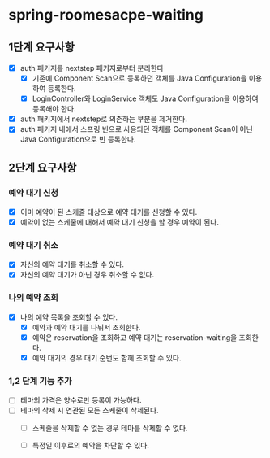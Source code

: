 # spring-roomesacpe-waiting

## 1단계 요구사항
- [x] auth 패키지를 nextstep 패키지로부터 분리한다
  - [x] 기존에 Component Scan으로 등록하던 객체를 Java Configuration을 이용하여 등록한다.
  - [x] LoginController와 LoginService 객체도 Java Configuration을 이용하여 등록해야 한다.
- [x] auth 패키지에서 nextstep로 의존하는 부분을 제거한다.
- [x] auth 패키지 내에서 스프링 빈으로 사용되던 객체를 Component Scan이 아닌 Java Configuration으로 빈 등록한다.

## 2단계 요구사항
### 예약 대기 신청
- [x] 이미 예약이 된 스케줄 대상으로 예약 대기를 신청할 수 있다.
- [x] 예약이 없는 스케줄에 대해서 예약 대기 신청을 할 경우 예약이 된다.

### 예약 대기 취소

- [x] 자신의 예약 대기를 취소할 수 있다.
- [x] 자신의 예약 대기가 아닌 경우 취소할 수 없다.

### 나의 예약 조회

- [x] 나의 예약 목록을 조회할 수 있다.
  - [x] 예약과 예약 대기를 나눠서 조회한다.
  - [x] 예약은 reservation을 조회하고 예약 대기는 reservation-waiting을 조회한다.
  - [x] 예약 대기의 경우 대기 순번도 함께 조회할 수 있다.

### 1,2 단계 기능 추가

- [ ] 테마의 가격은 양수로만 등록이 가능하다.
- [ ] 테마의 삭제 시 연관된 모든 스케줄이 삭제된다.
  - [ ] 스케줄을 삭제할 수 없는 경우 테마를 삭제할 수 없다.
  - [ ] 특정일 이후로의 예약을 차단할 수 있다.

